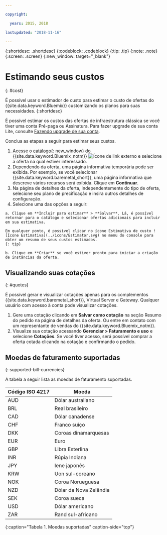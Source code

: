 ```yaml
---

copyright:

  years: 2015, 2018

lastupdated: "2018-11-16"

---
```


{:shortdesc: .shortdesc}
{:codeblock: .codeblock}
{:tip: .tip}
{:note: .note}
{:screen: .screen}
{:new_window: target="_blank"}

# Estimando seus custos
{: #cost}

É possível usar o estimador de custo para estimar o custo de ofertas do {{site.data.keyword.Bluemix}} customizando os planos para suas necessidades.
{:shortdesc}

É possível estimar os custos das ofertas de infraestrutura clássica se você tiver uma conta Pré-paga ou Assinatura. Para fazer upgrade de sua conta Lite, consulte [Fazendo upgrade de sua conta](/docs/account/account_settings.html#upgrading-account).

Conclua as etapas a seguir para estimar seus custos. 

  1. Acesse o [catálogo](https://console.cloud.ibm.com/catalog){: new_window} do {{site.data.keyword.Bluemix_notm}} ![Ícone de link externo](../icons/launch-glyph.svg "Ícone de link externo") e selecione a oferta na qual estiver interessado.
  2. Dependendo da oferta, uma página informativa temporária pode ser exibida. Por exemplo, se você selecionar {{site.data.keyword.baremetal_short}}, uma página informativa que descreve vários recursos será exibida. Clique em **Continuar**.
  3. Na página de detalhes da oferta, independentemente do tipo de oferta, selecione seu plano de precificação e insira outros detalhes de configuração.
  4. Selecione uma das opções a seguir:

    a. Clique em **Incluir para estimar** > **Salvar**. Lá, é possível retornar para o catálogo e selecionar ofertas adicionais para incluir em sua estimativa. 
    
    Em qualquer ponto, é possível clicar no ícone Estimativa de custo ![Ícone Estimativa](../icons/Estimator.svg) no menu do console para obter um resumo de seus custos estimados.
    {: tip}
    
    b. Clique em **Criar** se você estiver pronto para iniciar a criação de instâncias da oferta. 

## Visualizando suas cotações
{: #quotes}

É possível gerar e visualizar cotações apenas para os complementos {{site.data.keyword.baremetal_short}}, Virtual Server e Gateway. Qualquer usuário com acesso à conta pode visualizar cotações.

  1. Gere uma cotação clicando em **Salvar como cotação** na seção Resumo do pedido na página de detalhes da oferta. Ou entre em contato com um representante de vendas do {{site.data.keyword.Bluemix_notm}}.
  2. Visualize sua cotação acessando **Gerenciar > Faturamento e uso** e selecione **Cotações**. Se você tiver acesso, será possível comprar a oferta cotada clicando na cotação e confirmando o pedido.

## Moedas de faturamento suportadas
{: supported-bill-currencies}

A tabela a seguir lista as moedas de faturamento suportadas.

|Código ISO 4217| Moeda|
|-------------|---------|
|AUD |	  Dólar australiano|
|BRL |	  Real brasileiro|
|CAD |	  Dólar canadense|
|CHF |	  Franco suíço|
|DKK |	  Coroas dinamarquesas|
|EUR |	  Euro|
|GBP |	  Libra Esterlina|
|INR |	  Rúpia Indiana|
|JPY |	  Iene japonês|
|KRW |	  Uon sul-coreano|
|NOK |	  Coroa Norueguesa|
|NZD |	  Dólar da Nova Zelândia|
|SEK |	  Coroa sueca|
|USD |    Dólar americano|
|ZAR |	  Rand sul-africano|
{:caption="Tabela 1. Moedas suportadas" caption-side="top"}


